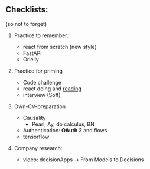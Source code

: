 ## Checklists:
(so not to forget)

1. Practice to remember:
   * react from scratch (new style)
   * FastAPI
   * Orielly

2. Practice for priming
   * Code challenge
   * react doing and [reading](https://github.com/sohale/cs-glossaries/blob/master/js/react.md#modern-react)
   * interview (Soft)

3. Own-CV-preparation
   * Causality
       * Pearl, Ay, do calculus, BN
   * Authentication: **OAuth 2** and flows
   * tensorflow

4. Company research:
    * video: decisionApps → From Models to Decisions
